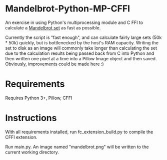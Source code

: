 # Mandelbrot-Python-MP-CFFI
An exercise in using Python's multiprocessing module and C FFI to calculate a [Mandelbrot set](https://en.wikipedia.org/wiki/Mandelbrot_set) as fast as possible.

Currently the script is "fast enough", and can calculate fairly large sets (50k * 50k) quickly, but is bottlenecked by the host's RAM capacity. Writing the set to disk as an image will commonly take longer than calculating the set due to the calculation results being passed back from C into Python and then written one pixel at a time into a Pillow Image object and then saved. Obviously, improvements could be made here :)

# Requirements
Requires Python 3+, Pillow, CFFI

# Instructions
With all requirements installed, run fc_extension_build.py to compile the CFFI extension.

Run main.py. An image named "mandelbrot.png" will be written to the current working directory.
